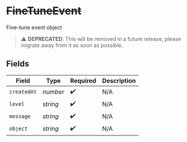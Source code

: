 # ~~FineTuneEvent~~

Fine-tune event object

> :warning: **DEPRECATED**: This will be removed in a future release, please migrate away from it as soon as possible.


## Fields

| Field              | Type               | Required           | Description        |
| ------------------ | ------------------ | ------------------ | ------------------ |
| `createdAt`        | *number*           | :heavy_check_mark: | N/A                |
| `level`            | *string*           | :heavy_check_mark: | N/A                |
| `message`          | *string*           | :heavy_check_mark: | N/A                |
| `object`           | *string*           | :heavy_check_mark: | N/A                |